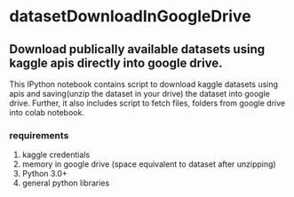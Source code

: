 # datasetDownloadInGoogleDrive

## Download publically available datasets using kaggle apis directly into google drive.
This IPython notebook contains script to download kaggle datasets using apis and saving(unzip the dataset in your drive) the dataset into google drive. Further, it also includes script to fetch files, folders from google drive into colab notebook. 

### requirements
1. kaggle credentials
2. memory in google drive (space equivalent to dataset after unzipping)
3. Python 3.0+
4. general python libraries

